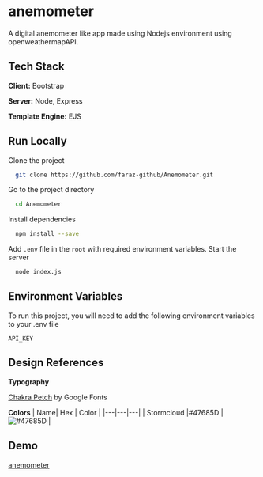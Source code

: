 # anemometer
A digital anemometer like app made using Nodejs environment using openweathermapAPI.

## Tech Stack

**Client:** Bootstrap

**Server:** Node, Express

**Template Engine:** EJS

## Run Locally
Clone the project
```bash
  git clone https://github.com/faraz-github/Anemometer.git
```
Go to the project directory
```bash
  cd Anemometer
```
Install dependencies
```bash
  npm install --save
```

Add `.env` file in the `root` with required environment variables.
Start the server
```bash
  node index.js
```

## Environment Variables
To run this project, you will need to add the following environment variables to your .env file

`API_KEY` 

## Design References

**Typography**

[Chakra Petch](https://fonts.google.com/specimen/Chakra+Petch?query=Chakra) by Google Fonts

**Colors**
|  Name|  Hex | Color |
|---|---|---|
| Stormcloud |#47685D | ![#47685D](https://via.placeholder.com/20/47685D?text=+) |

## Demo
[anemometer](https://anemometer.vercel.app/)